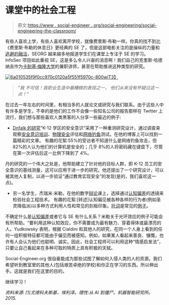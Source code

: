 # 课堂中的社会工程

> 原文:[https://www . social-engineer . org/social-engineering/social-engineering-the-classroom/](https://www.social-engineer.org/social-engineering/social-engineering-the-classroom/)

有些人喜欢上学，有些人喜欢离开学校，就像费里斯·布勒一样。你真的找不到比《费里斯·布勒的休息日》更经典的 SE 了，但是这部电影关注的是操纵的力量和[逃避的融洽](https://www.social-engineer.org/how-tos/creating-connections-to-persuade-your-targets/)，SEORG 越来越多地报道学生们在课堂上专注于 SE 的学习。InfoSec 项目如此重视 SE，这是多么令人兴奋的消息啊！我们自己的克里斯·哈德纳吉作为[卡耐基·梅隆大学](http://heinz.cmu.edu/school-of-information-systems-and-management/cio-institute/chief-information-security-officer-executive-education-and-certification-program/index.aspx)的兼职讲师，甚至在帮助推进这种类型的研究。

[![6a010535f9f0cc970c0120a5f551f5970c-800wi](../Images/5fde9a8d5f654b61ad53e49b9e957662.png)T3】](https://www.social-engineer.org/wp-content/uploads/2015/05/6a010535f9f0cc970c0120a5f551f5970c-800wi.jpg)

> *“我* *不可信！我职业生涯中最糟糕的表现之一，* *他们从来没有怀疑过这一点！”*

在过去一年左右的时间里，有相当多的人就论文或研究与我们联系。由于这些人中有许多是学生，不幸的是他们的工作不会像一些知名公司的报告那样在 Twitter 上流行，我们想与那些喜欢人类黑客的人分享一些最近的例子:

*   [Dnfalk 的研究](http://blog.dnfalk.com/security-awareness-in-k-12-school-districts/)“K-12 学区的安全意识”采用了一种重测研究设计，通过调查来观察[安全意识培训](https://www.social-engineer.org/how-tos/change-education-working/)、[物理安全](https://www.social-engineer.org/podcast/ep-067-getting-physical-with-deviant-ollam/)评估和[网络钓鱼](https://www.social-engineer.org/framework/general-discussion/real-world-examples/phishing/)测试。在他的博客上可以找到一篇精彩的文章。
    有趣的花絮:55%的受访者不知道什么是网络钓鱼攻击，但 82%的人认为他们的计算机是安全的；几乎 8%的人将密码藏在键盘下，尽管在第一次评估后这一比例下降到了 4%。

丹的研究的一个伟大之处是，他帮助建立了针对他的目标人群，即 K-12 员工的安全意识的基线测量，这可以应用于进一步的研究。他还提出了一个研究设计，可以被其他人复制，以进一步验证“通过教育实现安全”的发现(是的，我们喜欢这一点)。

*   另一名学生，杰瑞米·米勒，在他的数字[辩论](https://www.social-engineer.org/newsletter/Social-EngineerOrgNewsletterVol.03%20Iss.28.htm)课上，选择通过[认知偏差](https://www.social-engineer.org/newsletter/social-engineer-newsletter-volume-4-issue-55/)的透镜来检验社会工程技术。
    有趣的花絮:[转述]认知偏见被各种各样的行为者(例如圣灵降临派)以多种方式利用人性和常见的刻板印象。[托词](https://www.social-engineer.org/framework/influencing-others/pretexting/successful-pretexting/)是常见的[例子](https://www.social-engineer.org/newsletter/social-engineer-newsletter-volume-4-issue-55/)。

不确定什么是[认知偏差](https://www.social-engineer.org/newsletter/social-engineer-newsletter-volume-4-issue-54/)或者它与 SE 有什么关系？米勒关于光环效应的例子可能会有所帮助。“要利用这种认知效应，你不需要成为最有魅力、穿着得体或最漂亮的人。Yudkowsky 表明，根据 Cialdini 和其他人的研究，在同一个人身上看到的任何一组积极特征都可能由于偏见而被感知。例如，如果某人看起来善良、慷慨，也许有人会认为他们也聪明、诚实。因此，社会工程师可以利用这种“情感启发法”，只要让自己看起来在多种可取的特质上具有积极的天赋。

Social-Engineer.org 很自豪能成为那些试图了解如何入侵人类的人的资源。我们希望听到教室里的其他人(包括艰苦卓绝的学校)和你正在学习的东西。所以伸出手。这就是我们在这里的目的。

继续学习！

*资料来源:
[1]尤德科夫斯基，埃利泽。*理性:从 AI 到僵尸*。机器智能研究所。2015.*